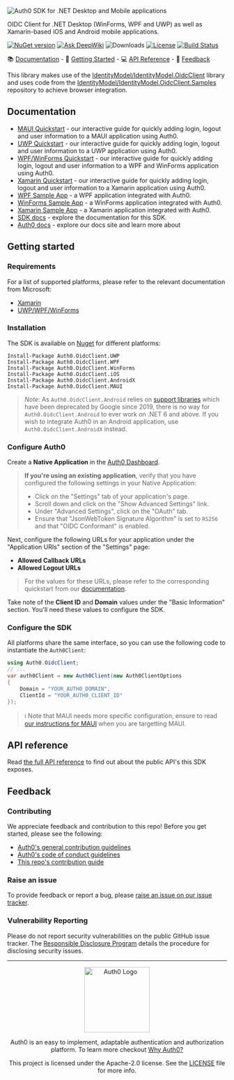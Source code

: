 ![Auth0 SDK for .NET Desktop and Mobile applications](https://cdn.auth0.com/website/sdks/banners/auth0-oidc-client-net-banner.png)

OIDC Client for .NET Desktop (WinForms, WPF and UWP) as well as Xamarin-based iOS and Android mobile applications.

[![NuGet version](https://img.shields.io/nuget/v/auth0.oidcclient.core.svg?style=flat)](https://www.nuget.org/packages/Auth0.OidcClient.Core/)
[![Ask DeepWiki](https://deepwiki.com/badge.svg)](https://deepwiki.com/auth0/auth0-oidc-client-net)
![Downloads](https://img.shields.io/nuget/dt/Auth0.OidcClient.Core)
[![License](https://img.shields.io/:license-Apache2.0-blue.svg?style=flat)](https://opensource.org/licenses/Apache-2.0)
[![Build Status](https://dev.azure.com/Auth0SDK/Auth0%20OIDC%20Client.NET/_apis/build/status/auth0.auth0-oidc-client-net?branchName=master)](https://dev.azure.com/Auth0SDK/Auth0%20OIDC%20Client.NET/_build/latest?definitionId=4&branchName=master)

:books: [Documentation](#documentation) - :rocket: [Getting Started](#getting-started) - :computer: [API Reference](#api-reference) - :speech_balloon: [Feedback](#feedback)

This library makes use of the [IdentityModel/IdentityModel.OidcClient](https://github.com/IdentityModel/IdentityModel.OidcClient) library and uses code from the [IdentityModel/IdentityModel.OidcClient.Samples](https://github.com/IdentityModel/IdentityModel.OidcClient.Samples) repository to achieve browser integration.

## Documentation

- [MAUI Quickstart](https://auth0.com/docs/quickstart/native/maui) - our interactive guide for quickly adding login, logout and user information to a MAUI application using Auth0.
- [UWP Quickstart](https://auth0.com/docs/quickstart/native/windows-uwp-csharp) - our interactive guide for quickly adding login, logout and user information to a UWP application using Auth0.
- [WPF/WinForms Quickstart](https://auth0.com/docs/quickstart/native/wpf-winforms) - our interactive guide for quickly adding login, logout and user information to a WPF and WinForms application using Auth0.
- [Xamarin Quickstart](https://auth0.com/docs/quickstart/native/xamarin) - our interactive guide for quickly adding login, logout and user information to a Xamarin application using Auth0.
- [WPF Sample App](https://github.com/auth0-samples/auth0-WinFormsWPF-oidc-samples/tree/master/Quickstart/00-Starter-Seed/WPF) - a WPF application integrated with Auth0.
- [WinForms Sample App](https://github.com/auth0-samples/auth0-WinFormsWPF-oidc-samples/tree/master/Quickstart/00-Starter-Seed/WinForms) - a WinForms application integrated with Auth0.
- [Xamarin Sample App](https://github.com/auth0-samples/auth0-xamarin-oidc-samples/tree/master/Quickstart/01-Login) - a Xamarin application integrated with Auth0.
- [SDK docs](https://auth0.github.io/auth0-oidc-client-net/documentation/intro.html) - explore the documentation for this SDK. 
- [Auth0 docs](https://www.auth0.com/docs) - explore our docs site and learn more about 


## Getting started

### Requirements

For a list of supported platforms, please refer to the relevant documentation from Microsoft:

* [Xamarin](https://docs.microsoft.com/en-us/xamarin/get-started/supported-platforms)
* [UWP/WPF/WinForms](https://docs.microsoft.com/en-us/lifecycle/faq/windows)

### Installation
The SDK is available on [Nuget](https://www.nuget.org/packages?q=Auth0.OidcClient) for different platforms:

```
Install-Package Auth0.OidcClient.UWP
Install-Package Auth0.OidcClient.WPF
Install-Package Auth0.OidcClient.WinForms
Install-Package Auth0.OidcClient.iOS
Install-Package Auth0.OidcClient.AndroidX
Install-Package Auth0.OidcClient.MAUI
```

> *Note*: As `Auth0.OidcClient.Android` relies on [support libraries](https://developer.android.com/topic/libraries/support-library) which have been deprecated by Google since 2019, there is no way for `Auth0.OidcClient.Android` to ever work on .NET 6 and above. If you wish to integrate Auth0 in an Android application, use `Auth0.OidcClient.AndroidX` instead.

### Configure Auth0

Create a **Native Application** in the [Auth0 Dashboard](https://manage.auth0.com/#/applications).

> **If you're using an existing application**, verify that you have configured the following settings in your Native Application:
>
> - Click on the "Settings" tab of your application's page.
> - Scroll down and click on the "Show Advanced Settings" link.
> - Under "Advanced Settings", click on the "OAuth" tab.
> - Ensure that "JsonWebToken Signature Algorithm" is set to `RS256` and that "OIDC Conformant" is enabled.

Next, configure the following URLs for your application under the "Application URIs" section of the "Settings" page:

- **Allowed Callback URLs**
- **Allowed Logout URLs**

> For the values for these URLs, please refer to the corresponding quickstart from our [documentation](#documentation).

Take note of the **Client ID** and **Domain** values under the "Basic Information" section. You'll need these values to configure the SDK.

### Configure the SDK
All platforms share the same interface, so you can use the following code to instantiate the `Auth0Client`:

```csharp
using Auth0.OidcClient;
// ...
var auth0Client = new Auth0Client(new Auth0ClientOptions
{
    Domain = "YOUR_AUTH0_DOMAIN",
    ClientId = "YOUR_AUTH0_CLIENT_ID"
});
```

> ℹ️ Note that MAUI needs more specific configuration, ensure to read [our instructions for MAUI](ster/src/Auth0.OidcClient.MAUI) when you are targetting MAUI.

## API reference
Read [the full API reference](https://auth0.github.io/auth0-oidc-client-net) to find out about the public API's this SDK exposes.

## Feedback
### Contributing

We appreciate feedback and contribution to this repo! Before you get started, please see the following:

- [Auth0's general contribution guidelines](https://github.com/auth0/open-source-template/blob/master/GENERAL-CONTRIBUTING.md)
- [Auth0's code of conduct guidelines](https://github.com/auth0/open-source-template/blob/master/CODE-OF-CONDUCT.md)
- [This repo's contribution guide](CONTRIBUTING.md)

### Raise an issue

To provide feedback or report a bug, please [raise an issue on our issue tracker](https://github.com/auth0/auth0-oidc-client-net/issues).

### Vulnerability Reporting

Please do not report security vulnerabilities on the public GitHub issue tracker. The [Responsible Disclosure Program](https://auth0.com/responsible-disclosure-policy) details the procedure for disclosing security issues.

---

<p align="center">
  <picture>
    <source media="(prefers-color-scheme: light)" srcset="https://cdn.auth0.com/website/sdks/logos/auth0_light_mode.png"   width="150">
    <source media="(prefers-color-scheme: dark)" srcset="https://cdn.auth0.com/website/sdks/logos/auth0_dark_mode.png" width="150">
    <img alt="Auth0 Logo" src="https://cdn.auth0.com/website/sdks/logos/auth0_light_mode.png" width="150">
  </picture>
</p>
<p align="center">Auth0 is an easy to implement, adaptable authentication and authorization platform. To learn more checkout <a href="https://auth0.com/why-auth0">Why Auth0?</a></p>
<p align="center">
This project is licensed under the Apache-2.0 license. See the <a href="https://github.com/auth0/auth0-oidc-client-net/blob/master/LICENSE"> LICENSE</a> file for more info.</p>